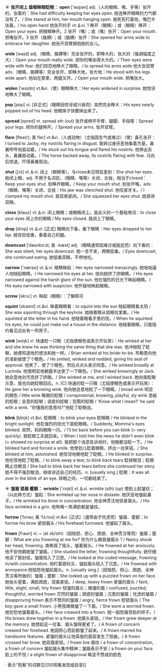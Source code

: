 ☀ <span class="category">**张开闭上 垂眼眯眼眨眼：**</span>
<span class="vocabulary">**open**</span> ['əʊpən] 
<span class="definition">adj.（人的眼睛、嘴、手等）张开的，张着的：</span>She had difficulty keeping her eyes open. 她连睁开眼睛的力气都没有了。/ She stared at him, her mouth hanging open. 她死死盯着他，嘴巴半张着。/ his open hand 他张开的手 <span class="definition">vt.＆vi. 1 睁开（眼睛）；或（眼睛）睁开：</span>Open your eyes. 把眼睛睁开。<span class="definition">2 张开（嘴）；或（嘴）张开：</span>Open your mouth. 把嘴张开。<span class="definition">3 张开（胳膊）；或（胳膊）张开：</span>She opened her arms wide to embrace her daughter. 她张开双臂拥抱她的女儿。

<span class="vocabulary">**wide**</span> [waɪd] 
<span class="definition">adj.（眼睛、胳膊等）完全张开的，即睁大的，张大的（强调幅度之大）：</span>Open your mouth really wide. 把你的嘴张得大大的。/ Their eyes were wide with fear. 他们惊恐地睁大了眼睛。/ to spread his arms wide 他大张双臂 <span class="definition">adv.（眼睛、胳膊等）完全张开，即睁大地，张大地：</span>He stood with his legs wide apart. 他站在那里，两腿叉开。/ Open your mouth wide. 把嘴张大。
           
<span class="vocabulary">**widen**</span> [ˈwaɪdn]
<span class="definition">vt.&vi.（使）眼睛睁大：</span>Her eyes widened in surprise. 她惊讶地睁大了眼睛。

<span class="vocabulary">**pop**</span> [pɒp] 
<span class="definition">vi. [非正式]（眼睛因惊讶或兴奋而）突然完全睁大：</span>His eyes nearly popped out of his head. 他眼珠子快要掉出来了。

<span class="vocabulary">**spread**</span> [spred] 
<span class="definition">vt. spread sth (out) 张开或伸开手臂、腿脚、手指等：</span>Spread your legs. 把你的腿伸开。/ Spread your arms. 张开双臂。
           
<span class="vocabulary">**flare**</span> [fleə(r); 美 fler]
<span class="definition">vt.&vi.（人或动物）（尤指因生气或难过）（使）鼻孔张开：</span>I turned to Jacky, my nostrils flaring in disgust. 我转过身厌恶地看着杰基，鼻翼呼呼地翕动着。/ He stuck out his tongue and flared his nostrils. 他伸出舌头，鼻翼扇动着。/ The horse backed away, its nostrils flaring with fear. 马向后惊退，吓得鼻翼扇动。

<span class="vocabulary">**shut**</span> [ʃʌt] 
<span class="definition">vt.＆vi. 闭上（眼睛等）。与close未见明显差别：</span>She shut her eyes. 她闭上眼。<span class="definition">adj. 不用于名词前，（眼睛、嘴等）关闭，合拢，相当于closed：</span>Keep your eyes shut. 别睁开眼睛。/ Keep your mouth shut. 别张开嘴。<span class="definition">adv.（眼睛、嘴等）关闭，合拢：</span>His jaw was clenched shut. 他咬紧牙关。/ I clamped my mouth shut. 我双唇紧闭。/ She squeezed her eyes shut. 她紧闭双眼。

<span class="vocabulary">**close**</span> [kləʊz] 
<span class="definition">vt.＆vi. 闭上眼睛；或眼睛闭上。是此义的一个基础用词：</span>to close your eyes 闭上你的眼睛 / My eyes closed. 我闭上了眼睛。

<span class="vocabulary">**drop**</span> [drɒp] 
<span class="definition">vt.＆vi. [正式] 眼睛向下看，垂下眼睛：</span>Her eyes dropped to her lap. 她双目低垂，看着自己的腿。
           
<span class="vocabulary">**downcast**</span> [ˈdaʊnkɑ:st; 美 -kæst]
<span class="definition">adj.（眼睛通常因难过或尴尬而）向下看的：</span>She was silent, her eyes downcast. 她一言不发，两眼低垂。/ Eyes downcast, she continued eating. 她低垂双眼，不停地吃。

<span class="vocabulary">**narrow**</span> ['nærəʊ] 
<span class="definition">vt.＆vi. 眼睛眯起：</span>Her eyes narrowed menacingly. 她咄咄逼人地瞇起眼睛。/ He narrowed his eyes at her. 他向她挤了挤眼睛。/ His eyes narrowed against the harsh glare of the sun. 他在强烈的日光下眯起眼睛。/ His eyes narrowed with suspicion. 他怀疑地眯起眼睛。
           
<span class="vocabulary">**screw**</span> [skru:]
<span class="definition">vt. 眯起（眼睛）：</span>了解即可
                     
<span class="vocabulary">**squint**</span> [skwɪnt]
<span class="definition">vt.&vi. 眯着眼睛看：</span>to squint into the sun 瞇起眼睛看太阳 / She was squinting through the keyhole. 她瞇着眼从锁眼往里看。/ He squinted at the letter in his hand. 他瞇着眼看手里的信。/ When he squinted his eyes, he could just make out a house in the distance. 他瞇着眼睛，只能隐约看见远处有一所房子。

<span class="vocabulary">**wink**</span> [wɪŋk]
<span class="definition">vi. 快速眨一只眼（尤指使眼色或表示开玩笑）：</span>He winked at her and she knew he was thinking the same thing that she was. 他冲她眨了眨眼，她便知道他的想法和她一样。/ Brian winked at his bride-to-be. 布赖恩向他的准新娘使了个眼色。/ He smiled, winked and nodded, giving his seal of approval. 他笑了，使了个眼色，然后点点头表示同意。/ He winked broadly at Lucinda. 他很明显地朝露辛达使了一下眼色。/ She winked knowingly at Jack. 她会意地对杰克挤了挤眼。/ She winked at me, and I winked back. 她向我眨眼示意，我也向她眨眼回应。<span class="definition">n. [C] 快速的眨一只眼（尤指使眼色或表示开玩笑）：</span>He gave her a knowing wink. 他向她会意地眨了一下眼睛。/ broad wink 明显的眼色 / little wink 略微的眨眼 / conspiratorial, knowing, playful, sly wink 诡秘的眨眼；会意的眨眼；调皮的眨眼；狡黠的眨眼 / 'Know what I mean?' he said with a wink. "你懂我的意思吗?"他眨了眨眼说。

<span class="vocabulary">**blink**</span> [blɪŋk]
<span class="definition">vt.&vi. 眨眼睛：</span>to blink your eyes 眨眼睛 / He blinked in the bright sunlight. 他在强烈的阳光下直眨眼睛。/ Suddenly, Momma's eyes blinked. 突然，妈妈眼睛一闪。/ I'll be back before you can blink (= very quickly). 我眨眼工夫就回来。/ When I told him the news he didn't even blink (= showed no surprise at all). 我把那个消息告诉他时，他眼都没眨一下。/ He blinked hard and forced a smile. 他使劲儿眨着眼睛，挤出一丝笑容。/ She blinked at him, astonished. 她惊讶地朝他眨了眨眼。/ He blinked in surprise. 他吃惊地眨了眨眼。/ to blink away a tear, to blink back tears 眨掉眼泪；眨眼睛止住眼泪 / She had to blink back her tears before she continued her story. 她不得不强忍眼泪，继续讲述自己的经历。<span class="definition">n. [usually sing.] 眨眼：</span>It was all over in the blink of an eye. 转眼之间，一切都结束了。

☀ <span class="category">**皱眉 锁眉 蹙额：**</span>
<span class="vocabulary">**wrinkle**</span> ['rɪŋkl] 
<span class="definition">vt.＆vi. wrinkle (sth) (up) 使脸上起皱纹；（以此种方式）皱起：</span>She wrinkled up her nose in distaste. 她厌恶地皱起鼻子。/ He wrinkled his brow in concentration. 他全神贯注地锁紧眉头。/ His face wrinkled in a grin. 他咧嘴一笑满脸都是皱纹。
           
<span class="vocabulary">**furrow**</span> [ˈfʌrəʊ; 美 ˈfɜ:roʊ]
<span class="definition">vt.&vi. [正式]（通常由于忧虑而）皱眉、蹙额：</span>to furrow his brow 紧锁眉头 / His forehead furrowed. 他皱起了眉头。
           
<span class="vocabulary">**frown**</span> [fraʊn]
<span class="definition">vi. ~ (at sb/sth)（因恼怒、担心、困惑、全神贯注等而）皱眉；蹙额：</span>What are you frowning at me for? 你为什么朝我皱眉头？/ Nancy shook her head, frowning. 南希摇了摇头，皱着眉头。/ He frowned at her anxiously. 他不安地朝她皱了皱眉。/ She studied the letter, frowning thoughtfully. 她仔细地读了那封信，皱眉陷入了沉思。/ He looked at the coded message, frowning in/with concentration. 他盯着密码文，皱起眉头陷入了沉思。/ He frowned with annoyance.他恼怒地皱起眉头。<span class="definition">n. [usually sing.]（因恼怒、担心、困惑、全神贯注等所做的）皱眉；蹙额：</span>She looked up with a puzzled frown on her face. 她抬头望着，满脸困惑，双眉紧锁。/ deep, heavy frown 紧皱的眉头 / faint, little, slight, small, tiny frown 轻皱的眉头；微皱的眉 / confused, puzzled, thoughtful, worried frown 茫然的皱眉；困惑的皱眉；沉思的皱眉；忧虑的皱眉 / disapproving frown 表示不赞同的皱眉 / angry, fierce frown 怒锁眉头 / The boy gave a small frown. 小男孩微微皱了一下眉。/ She wore a worried frown. 她忧愁地皱着眉头。/ Her face creased into a frown. 她一副愁眉苦脸的样子。/ His brows drew together in a frown. 他眉头紧锁。/ Her frown grew deeper at the memory. 她想起这一往事、眉头皱得更紧了。/ A frown of concern creased her forehead. 她因担心而前额皱了起来。/ A frown marred his handsome features. 紧皱的眉头让他英俊的面容发生了扭曲。/ A frown crossed her brow. 她双眉紧锁。/ frown line 眉纹 / a frown of concentration, a frown of concern 皱起眉头集中精神；皱眉表示不安 / a frown on your face 脸上的不悦 / a slight frown of disapproval 略显不赞成的脸色

· 表示“观看”的词群见[[00观看发现组目录]]
